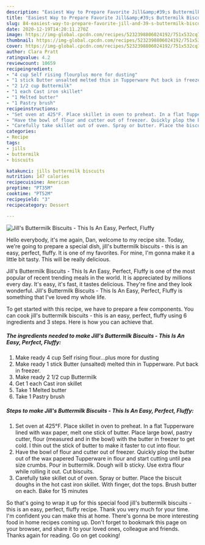 ```yaml
---
description: "Easiest Way to Prepare Favorite Jill&amp;#39;s Buttermilk Biscuits - This Is An Easy, Perfect, Fluffy"
title: "Easiest Way to Prepare Favorite Jill&amp;#39;s Buttermilk Biscuits - This Is An Easy, Perfect, Fluffy"
slug: 84-easiest-way-to-prepare-favorite-jill-and-39-s-buttermilk-biscuits-this-is-an-easy-perfect-fluffy
date: 2020-12-19T14:20:11.270Z
image: https://img-global.cpcdn.com/recipes/5232398806024192/751x532cq70/jills-buttermilk-biscuits-this-is-an-easy-perfect-fluffy-recipe-main-photo.jpg
thumbnail: https://img-global.cpcdn.com/recipes/5232398806024192/751x532cq70/jills-buttermilk-biscuits-this-is-an-easy-perfect-fluffy-recipe-main-photo.jpg
cover: https://img-global.cpcdn.com/recipes/5232398806024192/751x532cq70/jills-buttermilk-biscuits-this-is-an-easy-perfect-fluffy-recipe-main-photo.jpg
author: Clara Pratt
ratingvalue: 4.2
reviewcount: 10659
recipeingredient:
- "4 cup Self rising flourplus more for dusting"
- "1 stick Butter unsalted melted thin in Tupperware Put back in freezer"
- "2 1/2 cup Buttermilk"
- "1 each Cast iron skillet"
- "1 Melted butter"
- "1 Pastry brush"
recipeinstructions:
- "Set oven at 425°F. Place skillet in oven to preheat. In a flat Tupperware lined with wax paper, melt one stick of butter. Place large bowl, pastry cutter, flour (measured and in the bowl) with the butter in freezer to get cold. I thin out the stick of butter to make it faster to cut into flour."
- "Have the bowl of flour and cutter out of freezer. Quickly plop the butter out of the wax papered Tupperware in flour and start cutting until pea size crumbs. Pour in buttermilk. Dough will b sticky. Use extra flour while rolling it out. Cut biscuits."
- "Carefully take skillet out of oven. Spray or butter. Place the biscuit doughs in the hot cast iron skillet. With finger, dot the tops. Brush butter on each. Bake for 15 minutes"
categories:
- Recipe
tags:
- jills
- buttermilk
- biscuits

katakunci: jills buttermilk biscuits 
nutrition: 147 calories
recipecuisine: American
preptime: "PT35M"
cooktime: "PT52M"
recipeyield: "3"
recipecategory: Dessert

---
```



![Jill&#39;s Buttermilk Biscuits - This Is An Easy, Perfect, Fluffy](https://img-global.cpcdn.com/recipes/5232398806024192/751x532cq70/jills-buttermilk-biscuits-this-is-an-easy-perfect-fluffy-recipe-main-photo.jpg)

Hello everybody, it's me again, Dan, welcome to my recipe site. Today, we're going to prepare a special dish, jill&#39;s buttermilk biscuits - this is an easy, perfect, fluffy. It is one of my favorites. For mine, I'm gonna make it a little bit tasty. This will be really delicious.

Jill&#39;s Buttermilk Biscuits - This Is An Easy, Perfect, Fluffy is one of the most popular of recent trending meals in the world. It is appreciated by millions every day. It's easy, it's fast, it tastes delicious. They're fine and they look wonderful. Jill&#39;s Buttermilk Biscuits - This Is An Easy, Perfect, Fluffy is something that I've loved my whole life.




To get started with this recipe, we have to prepare a few components. You can cook jill&#39;s buttermilk biscuits - this is an easy, perfect, fluffy using 6 ingredients and 3 steps. Here is how you can achieve that.

<!--inarticleads1-->

##### The ingredients needed to make Jill&#39;s Buttermilk Biscuits - This Is An Easy, Perfect, Fluffy:

1. Make ready 4 cup Self rising flour...plus more for dusting
1. Make ready 1 stick Butter (unsalted) melted thin in Tupperware. Put back in freezer.
1. Make ready 2 1/2 cup Buttermilk
1. Get 1 each Cast iron skillet
1. Take 1 Melted butter
1. Take 1 Pastry brush




<!--inarticleads2-->

##### Steps to make Jill&#39;s Buttermilk Biscuits - This Is An Easy, Perfect, Fluffy:

1. Set oven at 425°F. Place skillet in oven to preheat. In a flat Tupperware lined with wax paper, melt one stick of butter. Place large bowl, pastry cutter, flour (measured and in the bowl) with the butter in freezer to get cold. I thin out the stick of butter to make it faster to cut into flour.
1. Have the bowl of flour and cutter out of freezer. Quickly plop the butter out of the wax papered Tupperware in flour and start cutting until pea size crumbs. Pour in buttermilk. Dough will b sticky. Use extra flour while rolling it out. Cut biscuits.
1. Carefully take skillet out of oven. Spray or butter. Place the biscuit doughs in the hot cast iron skillet. With finger, dot the tops. Brush butter on each. Bake for 15 minutes




So that's going to wrap it up for this special food jill&#39;s buttermilk biscuits - this is an easy, perfect, fluffy recipe. Thank you very much for your time. I'm confident you can make this at home. There's gonna be more interesting food in home recipes coming up. Don't forget to bookmark this page on your browser, and share it to your loved ones, colleague and friends. Thanks again for reading. Go on get cooking!
